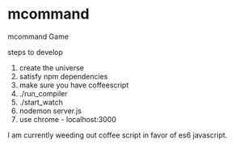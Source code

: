 mcommand
==========

mcommand Game 


steps to develop

1. create the universe
2. satisfy npm dependencies
3. make sure you have coffeescript
4. ./run_compiler
5. ./start_watch
6. nodemon server.js
7. use chrome - localhost:3000

I am currently weeding out coffee script in favor of es6 javascript.
